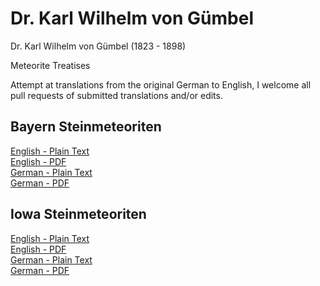 # Dr. Karl Wilhelm von Gümbel
Dr. Karl Wilhelm von Gümbel (1823 - 1898)

Meteorite Treatises

Attempt at translations from the original German to English, I welcome all pull requests of submitted translations and/or edits.

## Bayern Steinmeteoriten

[English - Plain Text](Bayern-Steinmeteoriten/full-text-english.md)  
[English - PDF](https://cdn.solaranamnesis.com/Gumbel/Bayern/gumbel_bayern_1878_english_PDFlaTex.pdf)  
[German - Plain Text](Bayern-Steinmeteoriten/full-text-german.md)   
[German - PDF](https://cdn.solaranamnesis.com/Gumbel/Bayern/gumbel_bayern_1878_german_PDFlaTex.pdf)  

## Iowa Steinmeteoriten

[English - Plain Text](Iowa-Steinmeteoriten/full-text-english.md)  
[English - PDF](https://cdn.solaranamnesis.com/Gumbel/Iowa/gumbel_iowa_1875_english_PDFlaTex.pdf)  
[German - Plain Text](Iowa-Steinmeteoriten/full-text-german.md)  
[German - PDF](https://cdn.solaranamnesis.com/Gumbel/Iowa/gumbel_iowa_1875_german-PDFlaTex.pdf)  
